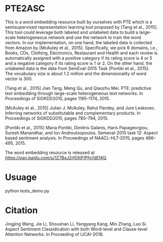 # PTE2ASC

This is a word embedding resource built by ourselves with PTE which is a semisupervised representation learning tool proposed by [Tang et al., 2015]. This tool could leverage both labeled and unlabeled data to build a large-scale heterogeneous network and use the network to train the word vectors. In our implementation, on one hand, the labeled data is collected from Amazon by [McAuley et al., 2015]. Specifically, we pick 6 domains, i.e., Books, CDs, Clothing, Electronics, Restaurant and Health and each review is automatically assigned with a positive category if its rating score is 4 or 5 and a negative category if its rating score is 1 or 2. On the other hand, the unlabeled data is the data from SemEval-2015 Task [Pontiki et al., 2015]. The vocabulary size is about 1.2 million and the dimensionality of word vector is 300.

[Tang et al., 2015] Jian Tang, Meng Qu, and Qiaozhu Mei. PTE: predictive text embedding through large-scale heterogeneous text networks. In Proceedings of SIGKDD2015, pages 1165–1174, 2015.

[McAuley et al., 2015] Julian J. McAuley, Rahul Pandey, and Jure Leskovec. Inferring networks of substitutable and complementary products. In Proceedings of SIGKDD2015, pages 785–794, 2015.

[Pontiki et al., 2015] Maria Pontiki, Dimitris Galanis, Haris Papageorgiou, Suresh Manandhar, and Ion Androutsopoulos. Semeval-2015 task 12: Aspect based sentiment analysis. In Proceedings of NAACL-HLT-2015, pages 486–495, 2015.

The word embedding resource is released at https://pan.baidu.com/s/1Z7BxJ2rf0XlFlPfg7dEf4Q.

# Usuage

python tests_demo.py

# Citation

Jingjing Wang, Jie Li, Shoushan Li, Yangyang Kang, Min Zhang, Luo Si. Aspect Sentiment Classidication with both Word-level and Clause-level Attention Networks. In Proceeding of IJCAI-2018.
